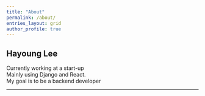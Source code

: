 ```yaml
---
title: "About"
permalink: /about/
entries_layout: grid
author_profile: true
---
```

## Hayoung Lee
Currently working at a start-up <br/>
Mainly using Django and React. <br/>
My goal is to be a backend developer <br/>

---
